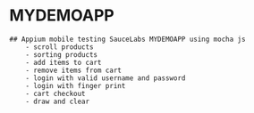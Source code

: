 # MYDEMOAPP
    ## Appium mobile testing SauceLabs MYDEMOAPP using mocha js 
        - scroll products
        - sorting products
        - add items to cart
        - remove items from cart
        - login with valid username and password
        - login with finger print
        - cart checkout
        - draw and clear
